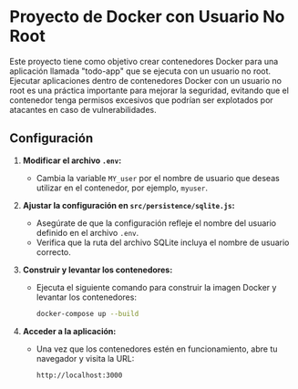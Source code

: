 # Proyecto de Docker con Usuario No Root

Este proyecto tiene como objetivo crear contenedores Docker para una aplicación llamada "todo-app" que se ejecuta con un usuario no root. Ejecutar aplicaciones dentro de contenedores Docker con un usuario no root es una práctica importante para mejorar la seguridad, evitando que el contenedor tenga permisos excesivos que podrían ser explotados por atacantes en caso de vulnerabilidades.

## Configuración

1. **Modificar el archivo `.env`:**
   - Cambia la variable `MY_user` por el nombre de usuario que deseas utilizar en el contenedor, por ejemplo, `myuser`.

2. **Ajustar la configuración en `src/persistence/sqlite.js`:**
   - Asegúrate de que la configuración refleje el nombre del usuario definido en el archivo `.env`.
   - Verifica que la ruta del archivo SQLite incluya el nombre de usuario correcto.

3. **Construir y levantar los contenedores:**
   - Ejecuta el siguiente comando para construir la imagen Docker y levantar los contenedores:
     ```sh
     docker-compose up --build
     ```

4. **Acceder a la aplicación:**
   - Una vez que los contenedores estén en funcionamiento, abre tu navegador y visita la URL:
     ```
     http://localhost:3000
     ```

